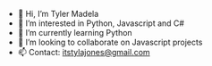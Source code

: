 - 👋 Hi, I’m Tyler Madela
- 👀 I’m interested in Python, Javascript and C#
- 🌱 I’m currently learning Python
- 💞️ I’m looking to collaborate on Javascript projects
- 📫 Contact: itstylajones@gmail.com
